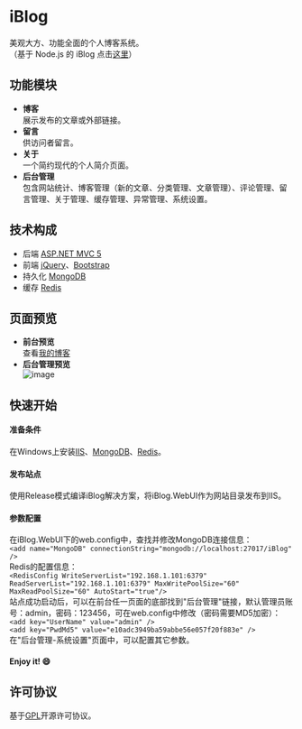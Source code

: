 # iBlog
美观大方、功能全面的个人博客系统。  
（基于 Node.js 的 iBlog 点击[这里](https://github.com/eshengsky/iBlog/)）

## 功能模块
* **博客**  
展示发布的文章或外部链接。  
* **留言**  
供访问者留言。
* **关于**  
一个简约现代的个人简介页面。
* **后台管理**  
包含网站统计、博客管理（新的文章、分类管理、文章管理）、评论管理、留言管理、关于管理、缓存管理、异常管理、系统设置。

## 技术构成
* 后端 [ASP.NET MVC 5](http://www.asp.net/mvc)
* 前端 [jQuery](http://jquery.com/)、[Bootstrap](http://getbootstrap.com/)
* 持久化 [MongoDB](https://www.mongodb.org/)
* 缓存 [Redis](http://redis.io/)

## 页面预览
* **前台预览**  
查看[我的博客](http://www.skysun.name)
* **后台管理预览**  
![image](https://raw.githubusercontent.com/eshengsky/iBlog/master/iBlog.WebUI/Content/Img/newarticle.png)

## 快速开始
#### 准备条件  
在Windows上安装[IIS](http://www.iis.net/)、[MongoDB](https://www.mongodb.org/)、[Redis](https://github.com/MSOpenTech/redis/releases)。
#### 发布站点
使用Release模式编译iBlog解决方案，将iBlog.WebUI作为网站目录发布到IIS。
#### 参数配置
在iBlog.WebUI下的web.config中，查找并修改MongoDB连接信息：  
`<add name="MongoDB" connectionString="mongodb://localhost:27017/iBlog" />`  
Redis的配置信息：  
`<RedisConfig WriteServerList="192.168.1.101:6379" ReadServerList="192.168.1.101:6379" MaxWritePoolSize="60" MaxReadPoolSize="60" AutoStart="true"/>`  
站点成功启动后，可以在前台任一页面的底部找到"后台管理"链接，默认管理员账号：admin，密码：123456，可在web.config中修改（密码需要MD5加密）：   
`<add key="UserName" value="admin" />`    
`<add key="PwdMd5" value="e10adc3949ba59abbe56e057f20f883e" />`  
在"后台管理-系统设置"页面中，可以配置其它参数。  
#### Enjoy it! :smile:
 

## 许可协议
基于[GPL](https://github.com/eshengsky/iBlog/blob/master/LICENSE)开源许可协议。

